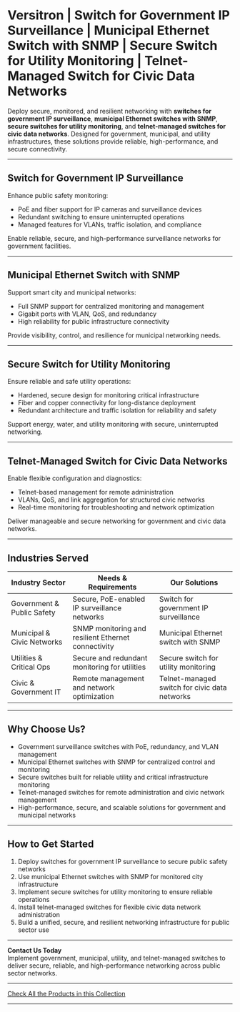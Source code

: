 # Versitron | Switch for Government IP Surveillance | Municipal Ethernet Switch with SNMP | Secure Switch for Utility Monitoring | Telnet-Managed Switch for Civic Data Networks

Deploy secure, monitored, and resilient networking with **switches for government IP surveillance**, **municipal Ethernet switches with SNMP**, **secure switches for utility monitoring**, and **telnet-managed switches for civic data networks**. Designed for government, municipal, and utility infrastructures, these solutions provide reliable, high-performance, and secure connectivity.

---

## Switch for Government IP Surveillance

Enhance public safety monitoring:

- PoE and fiber support for IP cameras and surveillance devices  
- Redundant switching to ensure uninterrupted operations  
- Managed features for VLANs, traffic isolation, and compliance  

Enable reliable, secure, and high-performance surveillance networks for government facilities.

---

## Municipal Ethernet Switch with SNMP

Support smart city and municipal networks:

- Full SNMP support for centralized monitoring and management  
- Gigabit ports with VLAN, QoS, and redundancy  
- High reliability for public infrastructure connectivity  

Provide visibility, control, and resilience for municipal networking needs.

---

## Secure Switch for Utility Monitoring

Ensure reliable and safe utility operations:

- Hardened, secure design for monitoring critical infrastructure  
- Fiber and copper connectivity for long-distance deployment  
- Redundant architecture and traffic isolation for reliability and safety  

Support energy, water, and utility monitoring with secure, uninterrupted networking.

---

## Telnet-Managed Switch for Civic Data Networks

Enable flexible configuration and diagnostics:

- Telnet-based management for remote administration  
- VLANs, QoS, and link aggregation for structured civic networks  
- Real-time monitoring for troubleshooting and network optimization  

Deliver manageable and secure networking for government and civic data networks.

---

## Industries Served

| Industry Sector           | Needs & Requirements                                  | Our Solutions                          |
|---------------------------|-------------------------------------------------------|----------------------------------------|
| Government & Public Safety| Secure, PoE-enabled IP surveillance networks          | Switch for government IP surveillance  |
| Municipal & Civic Networks| SNMP monitoring and resilient Ethernet connectivity  | Municipal Ethernet switch with SNMP    |
| Utilities & Critical Ops  | Secure and redundant monitoring for utilities         | Secure switch for utility monitoring   |
| Civic & Government IT     | Remote management and network optimization           | Telnet-managed switch for civic data networks |

---

## Why Choose Us?

- Government surveillance switches with PoE, redundancy, and VLAN management  
- Municipal Ethernet switches with SNMP for centralized control and monitoring  
- Secure switches built for reliable utility and critical infrastructure monitoring  
- Telnet-managed switches for remote administration and civic network management  
- High-performance, secure, and scalable solutions for government and municipal networks  

---

## How to Get Started

1. Deploy switches for government IP surveillance to secure public safety networks  
2. Use municipal Ethernet switches with SNMP for monitored city infrastructure  
3. Implement secure switches for utility monitoring to ensure reliable operations  
4. Install telnet-managed switches for flexible civic data network administration  
5. Build a unified, secure, and resilient networking infrastructure for public sector use  

---

**Contact Us Today**  
Implement government, municipal, utility, and telnet-managed switches to deliver secure, reliable, and high-performance networking across public sector networks.

---

[Check All the Products in this Collection](https://www.versitron.com/collections/modular-switch)

---
